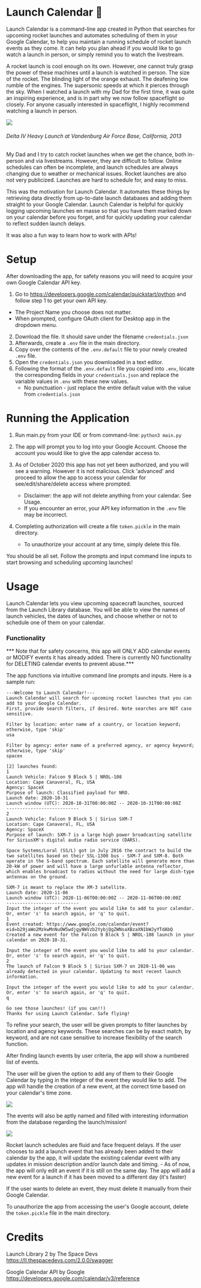 # Launch Calendar 🚀
Launch Calendar is a command-line app created in Python that searches for upcoming rocket launches and automates scheduling of them in your Google Calendar, to  help you maintain a running schedule of rocket launch events as they come. It can help you plan ahead if you would like to go watch a launch in person, or simply remind you to watch the livestream.

A rocket launch is cool enough on its own. However, one cannot truly grasp the power of these machines until a launch is watched in person. The size of the rocket. 
The blinding light of the orange exhaust. The deafening low rumble of the engines. The supersonic speeds at which it pierces through the sky.
When I watched a launch with my Dad for the first time,
it was quite an inspiring experience, and is in part why we now follow spaceflight so closely. For anyone casually interested in spaceflight, I highly recommend watching a launch in person.

![](images/IMG_0015.JPG)
###### Delta IV Heavy Launch at Vandenburg Air Force Base, California, 2013

My Dad and I try to catch rocket launches when we get the chance, both in-person and via livestreams. However, they are difficult to follow. Online schedules can often be incomplete, and launch
schedules are always changing due to weather or mechanical issues. Rocket launches are also not very publicized. Launches are hard to schedule for, and easy to miss. 

This was the motivation for Launch Calendar. It automates these things by retrieving data directly from up-to-date launch databases and 
adding them straight to your Google Calendar. Launch Calendar is helpful for quickly logging upcoming launches en masse so that you have them marked down on your
calendar before you forget, and for quickly updating your calendar to reflect sudden launch delays.

It was also a fun way to learn how to work with APIs!

# Setup
After downloading the app, for safety reasons you will need to acquire your own Google Calendar API key.
1) Go to https://developers.google.com/calendar/quickstart/python and follow step 1 to get your own API key.
- The Project Name you choose does not matter.
- When prompted, configure OAuth client for Desktop app in the dropdown menu.
2) Download the file. It should save under the filename ```credentials.json```
3) Afterwards, create a ```.env``` file in the main directory.
4) Copy over the contents of the ```.env.default``` file to your newly created ```.env``` file.
5) Open the ```credentials.json``` you downloaded in a text editor.
6) Following the format of the ```.env.default``` file you copied into ```.env```, locate the 
corresponding fields in your ```credentials.json``` and replace the variable values in ```.env``` with these new values.
    - No punctuation - just replace the entire default value with the value from ```credentials.json```

# Running the Application
1) Run main.py from your IDE or from command-line:
```python3 main.py```

2) The app will prompt you to log into your Google Account. Choose the account you would like to give the app calendar access to.
3) As of October 2020 this app has not yet been authorized, and you will see a warning. However it is not malicious.
 Click 'advanced' and proceed to allow the app to access your calendar for see/edit/share/delete access where prompted.
    - Disclaimer: the app will not delete anything from your calendar. See Usage.
    - If you encounter an error, your API key information in the ```.env``` file may be incorrect.

4) Completing authorization will create a file ```token.pickle``` in the main directory. 
    - To unauthorize your account at any time, simply delete this file.

You should be all set. Follow the prompts and input command line inputs to start browsing and scheduling upcoming launches!

# Usage
Launch Calendar lets you view upcoming spacecraft launches, sourced from the Launch Library database. 
You will be able to view the names of launch vehicles, the dates of launches, and choose whether or not to schedule
one of them on your calendar. 

### Functionality

*** Note that for safety concerns, this app will ONLY ADD calendar events or MODIFY events it has already added. There is currently
NO functionality for DELETING calendar events to prevent abuse.***

The app functions via intuitive command line prompts and inputs. Here is a sample run:
```
---Welcome to Launch Calendar!---
Launch Calendar will search for upcoming rocket launches that you can add to your Google Calendar.
First, provide search filters, if desired. Note searches are NOT case sensitive.

Filter by location: enter name of a country, or location keyword; otherwise, type 'skip'
usa

Filter by agency: enter name of a preferred agency, or agency keyword; otherwise, type 'skip'
spacex

[2] launches found:
1
Launch Vehicle: Falcon 9 Block 5 | NROL-108
Location: Cape Canaveral, FL, USA
Agency: SpaceX
Purpose of launch: Classified payload for NRO.
Launch date: 2020-10-31
Launch window (UTC): 2020-10-31T00:00:00Z -- 2020-10-31T00:00:00Z
---------------------------
2
Launch Vehicle: Falcon 9 Block 5 | Sirius SXM-7
Location: Cape Canaveral, FL, USA
Agency: SpaceX
Purpose of launch: SXM-7 is a large high power broadcasting satellite for SiriusXM's digital audio radio service (DARS).

Space Systems/Loral (SS/L) got in July 2016 the contract to build the two satellites based on their SSL-1300 bus - SXM-7 and SXM-8. Both operate in the S-band spectrum. Each satellite will generate more than 20-kW of power and will have a large unfurlable antenna reflector, which enables broadcast to radios without the need for large dish-type antennas on the ground.

SXM-7 is meant to replace the XM-3 satellite.
Launch date: 2020-11-06
Launch window (UTC): 2020-11-06T00:00:00Z -- 2020-11-06T00:00:00Z
---------------------------
Input the integer of the event you would like to add to your calendar.
Or, enter 's' to search again, or 'q' to quit.
1
Event created: https://www.google.com/calendar/event?eid=b29jaWo2MzkwMnNuOW5wdjgyNWVzb2YybjQgZWNsaXBzaXN1bWJyYTdAbQ
Created a new event for the Falcon 9 Block 5 | NROL-108 launch in your calendar on 2020-10-31.

Input the integer of the event you would like to add to your calendar.
Or, enter 's' to search again, or 'q' to quit.
2
The launch of Falcon 9 Block 5 | Sirius SXM-7 on 2020-11-06 was already detected in your calendar. Updating to most recent launch information.

Input the integer of the event you would like to add to your calendar.
Or, enter 's' to search again, or 'q' to quit.
q

Go see those launches! (if you can!!)
Thanks for using Launch Calendar. Safe flying!
```

To refine your search, the user will be given prompts to filter launches by location and agency keywords. These searches can be by
exact match, by keyword, and are not case sensitive to increase flexibility of the search function.

After finding launch events by user criteria, the app will show a numbered list of events. 

The user will be given the option to add any of them to their Google Calendar by typing in the integer of the event they would like to add. The app will handle the creation
of a new event, at the correct time based on your calendar's time zone.

![](images/calendar_add.png)

The events will also be aptly named and filled with interesting information from the database regarding the launch/mission!

![](images/calendardesc.png)

Rocket launch schedules are fluid and face frequent delays. If the user chooses to add a launch event that has already been added to their calendar by the app, it will update the existing
calendar event with any updates in mission description and/or launch date and timing.
    - As of now, the app will only edit an event if it is still on the same day. The app will add a new event for a launch if it has been moved to a different      day (it's faster)

If the user wants to delete an event, they must delete it manually from their Google Calendar.

To unauthorize the app from accessing the user's Google account, delete the ```token.pickle``` file in the main directory.

# Credits

Launch Library 2 by The Space Devs
https://ll.thespacedevs.com/2.0.0/swagger

Google Calendar API by Google
https://developers.google.com/calendar/v3/reference

